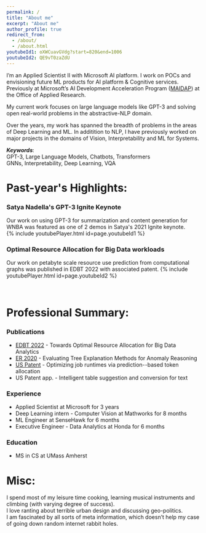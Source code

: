 ```yaml
---
permalink: /
title: "About me"
excerpt: "About me"
author_profile: true
redirect_from: 
  - /about/
  - /about.html
youtubeId1: oXWCuavGVdg?start=820&end=1006
youtubeId2: QE9vT0zaZdU
---
```


I’m an Applied Scientist II with Microsoft AI platform. I work on POCs and envisioning future ML products for AI platform & Cognitive services. Previously at Microsoft’s AI Development Acceleration Program ([MAIDAP](https://www.microsoftnewengland.com/maidap/)) at the Office of Applied Research.     

My current work focuses on large language models like GPT-3 and solving open real-world problems in the abstractive-NLP domain.               

Over the years, my work has spanned the breadth of problems in the areas of Deep Learning and ML. In additition to NLP, I have previously worked on major projects in the domains of Vision, Interpretability and ML for Systems.

***Keywords***:                
GPT-3, Large Language Models, Chatbots, Transformers                      
GNNs, Interpretability, Deep Learning, VQA

Past-year's Highlights:
=====

### Satya Nadella's GPT-3 Ignite Keynote      
Our work on using GPT-3 for summarization and content generation for WNBA was featured as one of 2 demos in Satya's 2021 Ignite keynote.      
{% include youtubePlayer.html id=page.youtubeId1 %}


### Optimal Resource Allocation for Big Data workloads
Our work on petabyte scale resource use prediction from computational graphs was published in EDBT 2022 with associated patent. 
{% include youtubePlayer.html id=page.youtubeId2 %}

<br />

Professional Summary:
=====

### Publications
* [EDBT 2022](https://openproceedings.org/2022/conf/edbt/paper-78.pdf) - Towards Optimal Resource Allocation for Big Data Analytics
* [ER 2020](https://link.springer.com/chapter/10.1007/978-3-030-65847-2_4) - Evaluating Tree Explanation Methods for Anomaly Reasoning
* [US Patent](https://www.freepatentsonline.com/y2022/0100763.html) - Optimizing job runtimes via prediction--based token allocation
* US Patent app. - Intelligent table suggestion and conversion for text 

### Experience
* Applied Scientist at Microsoft for 3 years
* Deep Learning intern - Computer Vision at Mathworks for 8 months
* ML Engineer at SenseHawk for 6 months
* Executive Engineer - Data Analytics at Honda for 6 months 

### Education
* MS in CS at UMass Amherst

Misc:
=====
I spend most of my leisure time cooking, learning musical instruments and climbing (with varying degree of success).                
I love ranting about terrible urban design and discussing geo-politics.                   
I am fascinated by all sorts of meta information, which doesn’t help my case of going down random internet rabbit holes.